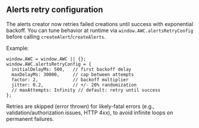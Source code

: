 Alerts retry configuration
-------------------------

The alerts creator now retries failed creations until success with exponential backoff. You can tune behavior at runtime via `window.AWC.alertsRetryConfig` before calling `createAlert`/`createAlerts`.

Example:

```
window.AWC = window.AWC || {};
window.AWC.alertsRetryConfig = {
  initialDelayMs: 500,   // first backoff delay
  maxDelayMs: 30000,     // cap between attempts
  factor: 2,             // backoff multiplier
  jitter: 0.2,           // +/- 20% randomization
  // maxAttempts: Infinity // default: retry until success
};
```

Retries are skipped (error thrown) for likely-fatal errors (e.g., validation/authorization issues, HTTP 4xx), to avoid infinite loops on permanent failures.
